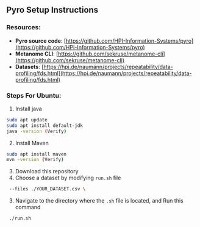 ## Pyro Setup Instructions

### Resources:
- **Pyro source code**: [https://github.com/HPI-Information-Systems/pyro](https://github.com/HPI-Information-Systems/pyro)
- **Metanome CLI**: [https://github.com/sekruse/metanome-cli](https://github.com/sekruse/metanome-cli)
- **Datasets**: [https://hpi.de/naumann/projects/repeatability/data-profiling/fds.html](https://hpi.de/naumann/projects/repeatability/data-profiling/fds.html)

### Steps For Ubuntu:

1. Install java
```bash
sudo apt update
sudo apt install default-jdk
java -version (Verify)
```
2. Install Maven
```bash
sudo apt install maven
mvn -version (Verify)
```
3. Download this repository
4. Choose a dataset by modifying `run.sh` file
```bash
 --files ./YOUR_DATASET.csv \
```
3. Navigate to the directory where the `.sh` file is located, and Run this command
```bash
 ./run.sh
```